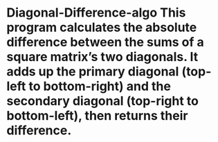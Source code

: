 # Diagonal-Difference-algo This program calculates the absolute difference between the sums of a square matrix’s two diagonals. It adds up the **primary diagonal** (top-left to bottom-right) and the **secondary diagonal** (top-right to bottom-left), then returns their difference.
